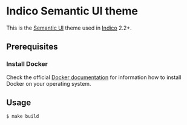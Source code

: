 # Indico Semantic UI theme

This is the [Semantic UI](https://semantic-ui.com/) theme used in [Indico](https://getindico.io) 2.2+.

## Prerequisites

### Install Docker
Check the official [Docker documentation](https://docs.docker.com/engine/) for information how to install Docker on your operating system.

## Usage

```
$ make build
```
